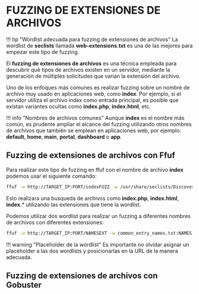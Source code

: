 # FUZZING DE EXTENSIONES DE ARCHIVOS

!!! tip "Wordlist adecuada para fuzzing de extensiones de archivos"
    La wordlist de **seclists** llamada **web-extensions.txt** es una de las mejores para empezar este tipo de fuzzing.

El **fuzzing de extensiones de archivos** es una técnica empleada para descubrir qué tipos de archivos existen en un servidor, mediante la generación de múltiples solicitudes que varían la extensión del archivo.

Uno de los enfoques más comunes es realizar fuzzing sobre un nombre de archivo muy usado en aplicaciones web, como **index**. Por ejemplo, si el servidor utiliza el archivo index como entrada principal, es posible que existan variantes ocultas como **index.php**, **index.html**, etc.

!!! info "Nombres de archivos comunes"
    Aunque **index** es el nombre más común, es prudente ampliar el alcance del fuzzing utilizando otros nombres de archivos que también se emplean en aplicaciones web, por ejemplo: **default**, **home**, **main**, **portal**, **dashboard** o **app**.


## Fuzzing de extensiones de archivos con Ffuf
Para realizar este tipo de fuzzing en ffuf con el nombre de archivo **index** podemos usar el siguiente comando:

``` sh
ffuf -u http://TARGET_IP:PORT/indexFUZZ -w /usr/share/seclists/Discovery/Web-Content/web-extensions.txt:FUZZ
```

Esto realizara una busqueda de archivos como **index.php**, **index.html**, **index.*** utilizando las extensiones que tiene la wordlist.

Podemos utilizar dos wordlist para realizar un fuzzing a diferentes nombres de archivos con diferentes extensiones:

``` sh
ffuf -u http://TARGET_IP:PORT/NAMESEXT -w common_entry_names.txt:NAMES -w /usr/share/seclists/Discovery/web-extensions.txt:EXT
```

!!! warning "Placeholder de la wordlist"
    Es importante no olvidar asignar un placeholder a las dos wordlists y posicionarlas en la URL de la manera adecuada.


## Fuzzing de extensiones de archivos con Gobuster